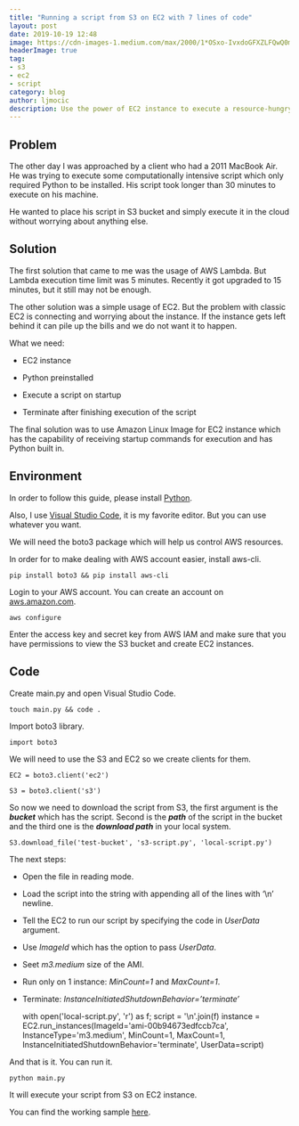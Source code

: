 ```yaml
---
title: "Running a script from S3 on EC2 with 7 lines of code"
layout: post
date: 2019-10-19 12:48
image: https://cdn-images-1.medium.com/max/2000/1*OSxo-IvxdoGFXZLFQwQ0mg.png
headerImage: true
tag:
- s3
- ec2
- script
category: blog
author: ljmocic
description: Use the power of EC2 instance to execute a resource-hungry script
---
```


## **Problem**

The other day I was approached by a client who had a 2011 MacBook Air. He was trying to execute some computationally intensive script which only required Python to be installed. His script took longer than 30 minutes to execute on his machine.

He wanted to place his script in S3 bucket and simply execute it in the cloud without worrying about anything else.

## **Solution**

The first solution that came to me was the usage of AWS Lambda. But Lambda execution time limit was 5 minutes. Recently it got upgraded to 15 minutes, but it still may not be enough.

The other solution was a simple usage of EC2. But the problem with classic EC2 is connecting and worrying about the instance. If the instance gets left behind it can pile up the bills and we do not want it to happen.

What we need:

* EC2 instance

* Python preinstalled

* Execute a script on startup

* Terminate after finishing execution of the script

The final solution was to use Amazon Linux Image for EC2 instance which has the capability of receiving startup commands for execution and has Python built in.

## **Environment**

In order to follow this guide, please install [Python](https://www.python.org/downloads/).

Also, I use [Visual Studio Code](https://code.visualstudio.com/), it is my favorite editor. But you can use whatever you want.

We will need the boto3 package which will help us control AWS resources.

In order for to make dealing with AWS account easier, install aws-cli.

    pip install boto3 && pip install aws-cli

Login to your AWS account. You can create an account on [aws.amazon.com](https://aws.amazon.com/).

    aws configure

Enter the access key and secret key from AWS IAM and make sure that you have permissions to view the S3 bucket and create EC2 instances.

## **Code**

Create main.py and open Visual Studio Code.

    touch main.py && code .

Import boto3 library.

    import boto3

We will need to use the S3 and EC2 so we create clients for them.

    EC2 = boto3.client('ec2')

    S3 = boto3.client('s3')

So now we need to download the script from S3, the first argument is the ***bucket*** which has the script. Second is the ***path*** of the script in the bucket and the third one is the ***download path*** in your local system.

    S3.download_file('test-bucket', 's3-script.py', 'local-script.py')

The next steps:

* Open the file in reading mode.

* Load the script into the string with appending all of the lines with ‘\n’ newline.

* Tell the EC2 to run our script by specifying the code in *UserData* argument.

* Use *ImageId* which has the option to pass *UserData*.

* Seet *m3.medium* size of the AMI.

* Run only on 1 instance: *MinCount=1* and *MaxCount=1*.

* Terminate: *InstanceInitiatedShutdownBehavior=’terminate’*

    with open('local-script.py', 'r') as f;
       script = '\n'.join(f)
       instance = EC2.run_instances(ImageId='ami-00b94673edfccb7ca',
                                    InstanceType='m3.medium',
                                    MinCount=1,
                                    MaxCount=1, 
                        InstanceInitiatedShutdownBehavior='terminate', 
                        UserData=script)

And that is it. You can run it.

    python main.py

It will execute your script from S3 on EC2 instance.

You can find the working sample [here](https://medium.com/media/8cfbdb80d03e22ce5839b04a57ff2e37).
